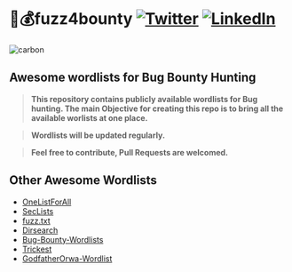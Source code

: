 # 🚀💰fuzz4bounty [![Twitter](https://img.shields.io/badge/0xPugazh-%231DA1F2.svg?logo=Twitter&logoColor=white)](https://twitter.com/0xPugazh) [![LinkedIn](https://img.shields.io/badge/0xPugazh-%230077B5.svg?logo=linkedin&logoColor=white)](https://linkedin.com/in/0xPugazh)

![carbon](https://user-images.githubusercontent.com/75373225/227513641-317d79d5-82ff-420e-b524-214555426dc2.png)

## Awesome wordlists for Bug Bounty Hunting

> **This repository contains publicly available wordlists for Bug hunting. The main Objective for creating this repo is to bring all the available worlists at one place.**

> **Wordlists will be updated regularly.**

> **Feel free to contribute, Pull Requests are welcomed.**

## Other Awesome  Wordlists
+ [OneListForAll](https://github.com/six2dez/OneListForAll)
+ [SecLists](https://github.com/danielmiessler/SecLists)
+ [fuzz.txt](https://github.com/Bo0oM/fuzz.txt)
+ [Dirsearch](https://raw.githubusercontent.com/maurosoria/dirsearch/master/db/dicc.txt)
+ [Bug-Bounty-Wordlists](https://raw.githubusercontent.com/Karanxa/Bug-Bounty-Wordlists/main/fuzz.txt)
+ [Trickest](https://github.com/trickest/wordlists)
+ [GodfatherOrwa-Wordlist](https://github.com/orwagodfather/WordList)

